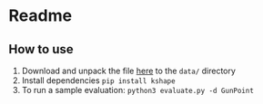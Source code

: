# Readme

## How to use

1. Download and unpack the file [here](https://drive.google.com/file/d/13PwgJNBTnyT1IjbUxFqQlqq2VTGDVw8N/view?usp=sharing) to the `data/` directory
2. Install dependencies
```pip install kshape```
3. To run a sample evaluation: `python3 evaluate.py -d GunPoint`
